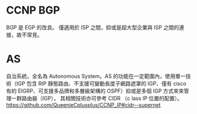 # CCNP BGP

BGP 是 EGP 的改良。
僅適用於 ISP 之間，抑或是超大型企業與 ISP 之間的連接，故不常見。

# AS

自治系統，全名為 Autonomous System。AS 的功能在一定範圍內，使用單一技術（IGP 包含 RIP 靜態路由、不支援可變動長度子網路遮罩的 IGP、僅有 cisco 有的 EIGRP、可支援多品牌和多層級架構的 OSPF）抑或是多個 IGP 方式來來管理一群路由器（IGP），
其相關技術亦可參考 CIDR （c lass IP 位置的配置）。
https://github.com/QueenieCplusplus/CCNP_IP#cidr--supernet
